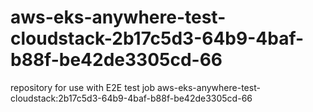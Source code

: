 # aws-eks-anywhere-test-cloudstack-2b17c5d3-64b9-4baf-b88f-be42de3305cd-66
repository for use with E2E test job aws-eks-anywhere-test-cloudstack:2b17c5d3-64b9-4baf-b88f-be42de3305cd-66
